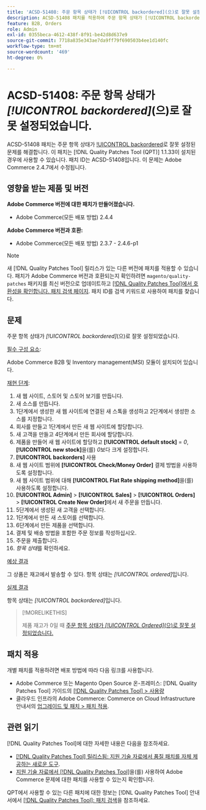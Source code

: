```yaml
---
title: 'ACSD-51408: 주문 항목 상태가 [!UICONTROL backordered](으)로 잘못 설정됨'
description: ACSD-51408 패치를 적용하여 주문 항목 상태가 [!UICONTROL backordered](으)로 잘못 설정된 Adobe Commerce 문제를 해결합니다.
feature: B2B, Orders
role: Admin
exl-id: 0355beca-4612-438f-8f91-be42d8d637e9
source-git-commit: 7718a835e343ae7da9ff79f690503b4ee1d140fc
workflow-type: tm+mt
source-wordcount: '469'
ht-degree: 0%

---
```


# ACSD-51408: 주문 항목 상태가 *[!UICONTROL backordered]*(으)로 잘못 설정되었습니다.

ACSD-51408 패치는 주문 항목 상태가 [!UICONTROL backordered](으)로 잘못 설정된 문제를 해결합니다. 이 패치는 [!DNL Quality Patches Tool (QPT)] 1.1.33이 설치된 경우에 사용할 수 있습니다. 패치 ID는 ACSD-51408입니다. 이 문제는 Adobe Commerce 2.4.7에서 수정됩니다.

## 영향을 받는 제품 및 버전

**Adobe Commerce 버전에 대한 패치가 만들어졌습니다.**

* Adobe Commerce(모든 배포 방법) 2.4.4

**Adobe Commerce 버전과 호환:**

* Adobe Commerce(모든 배포 방법) 2.3.7 - 2.4.6-p1

>[!NOTE]
>
>새 [!DNL Quality Patches Tool] 릴리스가 있는 다른 버전에 패치를 적용할 수 있습니다. 패치가 Adobe Commerce 버전과 호환되는지 확인하려면 `magento/quality-patches` 패키지를 최신 버전으로 업데이트하고 [[!DNL Quality Patches Tool]에서 호환성을 확인합니다. 패치 검색 페이지](https://experienceleague.adobe.com/tools/commerce-quality-patches/index.html). 패치 ID를 검색 키워드로 사용하여 패치를 찾습니다.

## 문제

주문 항목 상태가 *[!UICONTROL backordered]*(으)로 잘못 설정되었습니다.

<u>필수 구성 요소</u>:

Adobe Commerce B2B 및 Inventory management(MSI) 모듈이 설치되어 있습니다.

<u>재현 단계</u>:

1. 새 웹 사이트, 스토어 및 스토어 보기를 만듭니다.
1. 새 소스를 만듭니다.
1. 1단계에서 생성한 새 웹 사이트에 연결된 새 스톡을 생성하고 2단계에서 생성한 소스를 지정합니다.
1. 회사를 만들고 1단계에서 만든 새 웹 사이트에 할당합니다.
1. 새 고객을 만들고 4단계에서 만든 회사에 할당합니다.
1. 제품을 만들어 새 웹 사이트에 할당하고 **[!UICONTROL default stock]** = *0*, **[!UICONTROL new stock]**&#x200B;을(를) *0*&#x200B;보다 크게 설정합니다.
1. **[!UICONTROL backorders]** 사용
1. 새 웹 사이트 범위에 **[!UICONTROL Check/Money Order]** 결제 방법을 사용하도록 설정합니다.
1. 새 웹 사이트 범위에 대해 **[!UICONTROL Flat Rate shipping method]**&#x200B;을(를) 사용하도록 설정합니다.
1. **[!UICONTROL Admin]** > **[!UICONTROL Sales]** > **[!UICONTROL Orders]** > **[!UICONTROL Create New Order]**&#x200B;에서 새 주문을 만듭니다.
1. 5단계에서 생성된 새 고객을 선택합니다.
1. 1단계에서 만든 새 스토어를 선택합니다.
1. 6단계에서 만든 제품을 선택합니다.
1. 결제 및 배송 방법을 포함한 주문 정보를 작성하십시오.
1. 주문을 제출합니다.
1. *항목 상태*&#x200B;를 확인하세요.

<u>예상 결과</u>

그 상품은 재고에서 발송할 수 있다. 항목 상태는 *[!UICONTROL ordered]*&#x200B;입니다.

<u>실제 결과</u>

항목 상태는 *[!UICONTROL backordered]*&#x200B;입니다.

>[!MORELIKETHIS]
>
>제품 재고가 0일 때 [주문 항목 상태가 *[!UICONTROL Ordered]*(으)로 잘못 설정되었습니다.](/help/support-tools/patches-available-in-qpt-tool/v1-1-33/acsd-51735-order-item-status-incorrectly-set.md)

## 패치 적용

개별 패치를 적용하려면 배포 방법에 따라 다음 링크를 사용합니다.

* Adobe Commerce 또는 Magento Open Source 온-프레미스: [!DNL Quality Patches Tool] 가이드의 [[!DNL Quality Patches Tool] > 사용량](https://experienceleague.adobe.com/docs/commerce-operations/tools/quality-patches-tool/usage.html)
* 클라우드 인프라의 Adobe Commerce: Commerce on Cloud Infrastructure 안내서의 [업그레이드 및 패치 > 패치 적용](https://experienceleague.adobe.com/docs/commerce-cloud-service/user-guide/develop/upgrade/apply-patches.html).

## 관련 읽기

[!DNL Quality Patches Tool]에 대한 자세한 내용은 다음을 참조하세요.

* [[!DNL Quality Patches Tool] 릴리스됨: 지원 기술 자료에서 품질 패치를 자체 제공하는 새로운 도구](/help/announcements/adobe-commerce-announcements/magento-quality-patches-released-new-tool-to-self-serve-quality-patches.md).
* [지원 기술 자료에서  [!DNL Quality Patches Tool]](/help/support-tools/patches-available-in-qpt-tool/check-patch-for-magento-issue-with-magento-quality-patches.md)을(를) 사용하여 Adobe Commerce 문제에 대한 패치를 사용할 수 있는지 확인합니다.

QPT에서 사용할 수 있는 다른 패치에 대한 정보는 [!DNL Quality Patches Tool] 안내서에서 [[!DNL Quality Patches Tool]: 패치 검색](https://experienceleague.adobe.com/tools/commerce-quality-patches/index.html)을 참조하세요.
